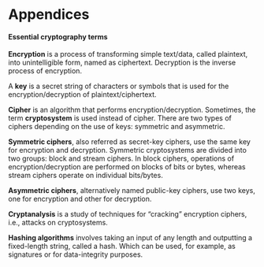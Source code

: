 # Appendices

#### Essential cryptography terms&#x20;

**Encryption** is a process of transforming simple text/data, called plaintext, into unintelligible form, named as ciphertext. Decryption is the inverse process of encryption.&#x20;

A **key** is a secret string of characters or symbols that is used for the encryption/decryption of plaintext/ciphertext.&#x20;

**Cipher** is an algorithm that performs encryption/decryption. Sometimes, the term **cryptosystem** is used instead of cipher. There are two types of ciphers depending on the use of keys: symmetric and asymmetric.

**Symmetric ciphers**, also referred as secret-key ciphers, use the same key for encryption and decryption. Symmetric cryptosystems are divided into two groups: block and stream ciphers. In block ciphers, operations of encryption/decryption are performed on blocks of bits or bytes, whereas stream ciphers operate on individual bits/bytes.&#x20;

**Asymmetric ciphers**, alternatively named public-key ciphers, use two keys, one for encryption and other for decryption.&#x20;

**Cryptanalysis** is a study of techniques for “cracking” encryption ciphers, i.e., attacks on cryptosystems.

**Hashing algorithms** involves taking an input of any length and outputting a fixed-length string, called a hash. Which can be used, for example, as signatures or for data-integrity purposes.
